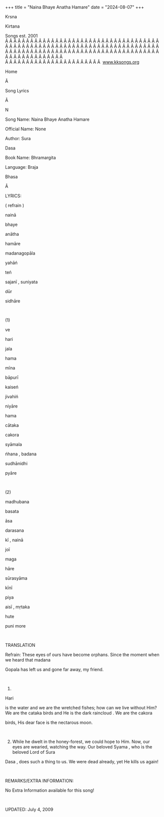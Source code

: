 +++ 
title = "Naina Bhaye Anatha Hamare"
date = "2024-08-07"
+++

Krsna
 
Kirtana
 
Songs
 est.
2001
Â Â Â Â Â Â Â Â Â Â Â Â Â Â Â Â Â Â Â Â Â Â Â Â Â Â Â Â Â Â Â Â Â Â Â Â Â Â Â Â Â Â Â Â Â Â Â Â Â Â Â Â Â Â Â Â Â Â Â Â Â Â Â Â Â Â Â Â Â Â Â Â Â Â Â Â Â Â Â Â Â Â Â Â Â Â Â Â Â Â Â Â Â Â Â Â Â Â Â Â Â Â Â Â Â Â Â Â Â Â Â Â Â Â Â Â Â Â Â Â Â Â Â Â Â  
Â Â Â Â Â Â Â Â Â Â Â Â Â Â Â Â Â Â Â Â Â Â Â  
www.kksongs.org








Home


Ã 
 
Song Lyrics
 
Ã 
 
N


Song Name: 
Naina Bhaye Anatha Hamare


Official Name: None


Author: 
Sura
 
Dasa


Book Name: 
Bhramargita


Language: 
Braja


Bhasa


Â 


LYRICS:


(
refrain
)


nainā
 
bhaye
 
anātha
 
hamāre


madanagopāla


yahāń
 
teń
 
sajanī
, 
suniyata
 
dūr
 
sidhāre


 


(1)


ve
 
hari
 
jala
 
hama


mīna
 
bāpurī
 
kaiseń
 
jivahiń
 
niyāre


hama
 
cātaka
 
cakora
 
syāmala
 
ńhana
, 
badana
 
sudhānidhi
 
pyāre


 


(2)


madhubana
 
basata
 
āsa
 
darasana
 
kī
, 
nainā
 
joī
 
maga
 
hāre


sūrasyāma
 
kīnī
 
piya
 
aisī
, 
mṛtaka
 
hute
 
puni
 more


 


TRANSLATION


Refrain: These eyes of ours
have become orphans. Since the moment when we heard that 
madana


Gopala
 has left us and gone far away, my friend.


 


1) 
Hari

is the water and we are the wretched fishes; how can we live without Him? We
are the 
cataka
 birds and He is the dark 
raincloud
. We are the 
cakora

birds, His dear face is the nectarous moon.


 


2) While he dwelt in the
honey-forest, we could hope to Him. Now, our eyes are wearied, watching the
way. Our beloved 
Syama
, who is the beloved Lord of 
Sura
 
Dasa
, does such a thing to
us. We were dead already, yet He kills us again!


 


REMARKS/EXTRA INFORMATION:


No
Extra Information available for this song!


 


UPDATED:
 July 4, 2009